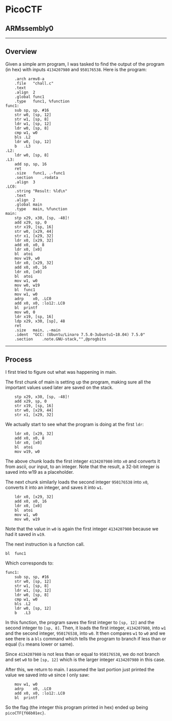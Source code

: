 # PicoCTF
## ARMssembly0
---
## Overview

Given a simple arm program, I was tasked to find the output of the program (in hex) with inputs `4134207980` and `950176538`.
Here is the program:
```
	.arch armv8-a
	.file	"chall.c"
	.text
	.align	2
	.global	func1
	.type	func1, %function
func1:
	sub	sp, sp, #16
	str	w0, [sp, 12]
	str	w1, [sp, 8]
	ldr	w1, [sp, 12]
	ldr	w0, [sp, 8]
	cmp	w1, w0
	bls	.L2
	ldr	w0, [sp, 12]
	b	.L3
.L2:
	ldr	w0, [sp, 8]
.L3:
	add	sp, sp, 16
	ret
	.size	func1, .-func1
	.section	.rodata
	.align	3
.LC0:
	.string	"Result: %ld\n"
	.text
	.align	2
	.global	main
	.type	main, %function
main:
	stp	x29, x30, [sp, -48]!
	add	x29, sp, 0
	str	x19, [sp, 16]
	str	w0, [x29, 44]
	str	x1, [x29, 32]
	ldr	x0, [x29, 32]
	add	x0, x0, 8
	ldr	x0, [x0]
	bl	atoi
	mov	w19, w0
	ldr	x0, [x29, 32]
	add	x0, x0, 16
	ldr	x0, [x0]
	bl	atoi
	mov	w1, w0
	mov	w0, w19
	bl	func1
	mov	w1, w0
	adrp	x0, .LC0
	add	x0, x0, :lo12:.LC0
	bl	printf
	mov	w0, 0
	ldr	x19, [sp, 16]
	ldp	x29, x30, [sp], 48
	ret
	.size	main, .-main
	.ident	"GCC: (Ubuntu/Linaro 7.5.0-3ubuntu1~18.04) 7.5.0"
	.section	.note.GNU-stack,"",@progbits
```
---
## Process

I first tried to figure out what was happening in main.

The first chunk of main is setting up the program, making sure all the important values used later are saved on the stack.
```
	stp	x29, x30, [sp, -48]!
	add	x29, sp, 0
	str	x19, [sp, 16]
	str	w0, [x29, 44]
	str	x1, [x29, 32]
```
We actually start to see what the program is doing at the first `ldr`:
```
    ldr	x0, [x29, 32]
	add	x0, x0, 8
	ldr	x0, [x0]
	bl	atoi
	mov	w19, w0
```
The above chunk loads the first integer `4134207980` into `x0` and converts it from ascii, our input, to an integer. Note that the result, a 32-bit integer is saved into w19 as a placeholder.

The next chunk similarly loads the second integer `950176538` into `x0`, converts it into an integer, and saves it into `w1`.
```
    ldr	x0, [x29, 32]
	add	x0, x0, 16
	ldr	x0, [x0]
	bl	atoi
	mov	w1, w0
	mov	w0, w19
```
Note that the value in `w0` is again the first integer `4134207980` because we had it saved in `w19`.

The next instruction is a function call.
```
bl	func1
```
Which corresponds to:
```
func1:
	sub	sp, sp, #16
	str	w0, [sp, 12]
	str	w1, [sp, 8]
	ldr	w1, [sp, 12]
	ldr	w0, [sp, 8]
	cmp	w1, w0
	bls	.L2
	ldr	w0, [sp, 12]
	b	.L3
```
In this function, the program saves the first integer to `[sp, 12]` and the second integer to `[sp, 8]`. Then, it loads the first integer, `4134207980`, into `w1` and the second integer, `950176538`, into `w0`.
It then compares `w1` to `w0` and we see there is a `bls` command which tells the program to branch if less than or equal (`ls` means lower or same).

Since `4134207980` is not less than or equal to `950176538`, we do not branch and set `w0` to be `[sp, 12]` which is the larger integer `4134207980` in this case.

After this, we return to main.
I assumed the last portion just printed the value we saved into `w0` since I only saw:
```
	mov	w1, w0
	adrp	x0, .LC0
	add	x0, x0, :lo12:.LC0
	bl	printf
```

So the flag (the integer this program printed in hex) ended up being `picoCTF{f66b01ec}`.